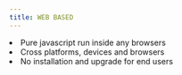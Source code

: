 ```yaml
---
title: WEB BASED
---
```

<li>Pure javascript run inside any browsers</li>
<li>Cross platforms, devices and browsers</li>
<li>No installation and upgrade for end users</li>
